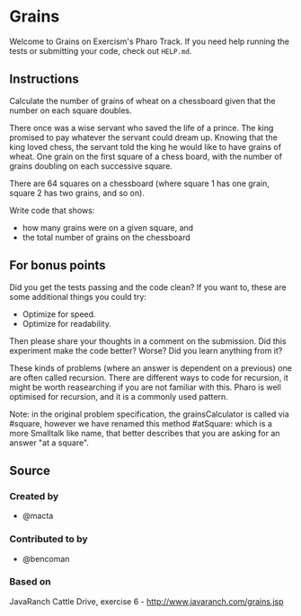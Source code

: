 # Grains

Welcome to Grains on Exercism's Pharo Track.
If you need help running the tests or submitting your code, check out `HELP.md`.

## Instructions

Calculate the number of grains of wheat on a chessboard given that the number
on each square doubles.

There once was a wise servant who saved the life of a prince. The king
promised to pay whatever the servant could dream up. Knowing that the
king loved chess, the servant told the king he would like to have grains
of wheat. One grain on the first square of a chess board, with the number
of grains doubling on each successive square.

There are 64 squares on a chessboard (where square 1 has one grain, square 2 has two grains, and so on).

Write code that shows:
- how many grains were on a given square, and
- the total number of grains on the chessboard

## For bonus points

Did you get the tests passing and the code clean? If you want to, these
are some additional things you could try:

- Optimize for speed.
- Optimize for readability.

Then please share your thoughts in a comment on the submission. Did this
experiment make the code better? Worse? Did you learn anything from it?

These kinds of problems (where an answer is dependent on a previous) one are often called recursion. There are different ways to code for recursion, it might be worth reasearching if you are not familiar with this. Pharo is well optimised for recursion, and it is a commonly used pattern.Note: in the original problem specification, the grainsCalculator is called via #square, however we have renamed this method #atSquare: which is a more Smalltalk like name, that better describes that you are asking for an answer "at a square".

## Source

### Created by

- @macta

### Contributed to by

- @bencoman

### Based on

JavaRanch Cattle Drive, exercise 6 - http://www.javaranch.com/grains.jsp